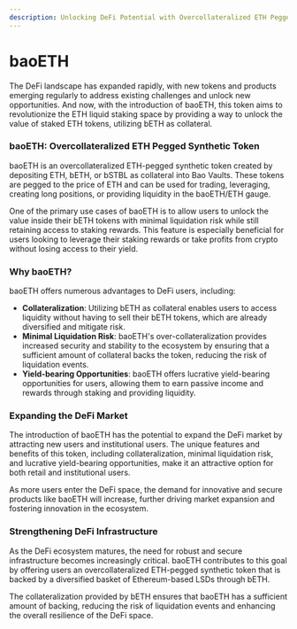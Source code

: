 ```yaml
---
description: Unlocking DeFi Potential with Overcollateralized ETH Pegged Synthetic Tokens
---
```


# baoETH

The DeFi landscape has expanded rapidly, with new tokens and products emerging regularly to address existing challenges and unlock new opportunities. And now, with the introduction of baoETH, this token aims to revolutionize the ETH liquid staking space by providing a way to unlock the value of staked ETH tokens, utilizing bETH as collateral.

### baoETH: Overcollateralized ETH Pegged Synthetic Token

baoETH is an overcollateralized ETH-pegged synthetic token created by depositing ETH, bETH, or bSTBL as collateral into Bao Vaults. These tokens are pegged to the price of ETH and can be used for trading, leveraging, creating long positions, or providing liquidity in the baoETH/ETH gauge.

One of the primary use cases of baoETH is to allow users to unlock the value inside their bETH tokens with minimal liquidation risk while still retaining access to staking rewards. This feature is especially beneficial for users looking to leverage their staking rewards or take profits from crypto without losing access to their yield.

### Why baoETH?

baoETH offers numerous advantages to DeFi users, including:

* **Collateralization**: Utilizing bETH as collateral enables users to access liquidity without having to sell their bETH tokens, which are already diversified and mitigate risk.
* **Minimal Liquidation Risk**: baoETH's over-collateralization provides increased security and stability to the ecosystem by ensuring that a sufficient amount of collateral backs the token, reducing the risk of liquidation events.
* **Yield-bearing Opportunities**: baoETH offers lucrative yield-bearing opportunities for users, allowing them to earn passive income and rewards through staking and providing liquidity.

### Expanding the DeFi Market

The introduction of baoETH has the potential to expand the DeFi market by attracting new users and institutional users. The unique features and benefits of this token, including collateralization, minimal liquidation risk, and lucrative yield-bearing opportunities, make it an attractive option for both retail and institutional users.

As more users enter the DeFi space, the demand for innovative and secure products like baoETH will increase, further driving market expansion and fostering innovation in the ecosystem.

### Strengthening DeFi Infrastructure

As the DeFi ecosystem matures, the need for robust and secure infrastructure becomes increasingly critical. baoETH contributes to this goal by offering users an overcollateralized ETH-pegged synthetic token that is backed by a diversified basket of Ethereum-based LSDs through bETH.

The collateralization provided by bETH ensures that baoETH has a sufficient amount of backing, reducing the risk of liquidation events and enhancing the overall resilience of the DeFi space.
